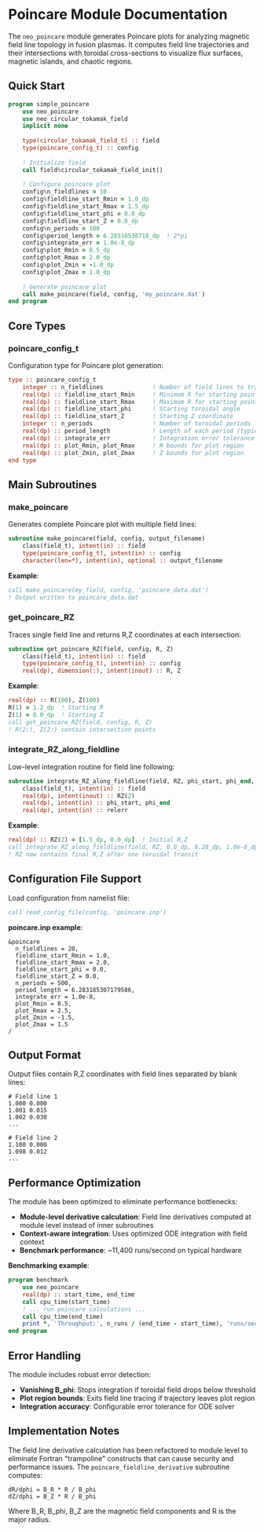 # Poincare Module Documentation

The `neo_poincare` module generates Poincare plots for analyzing magnetic field line topology in fusion plasmas. It computes field line trajectories and their intersections with toroidal cross-sections to visualize flux surfaces, magnetic islands, and chaotic regions.

## Quick Start

```fortran
program simple_poincare
    use neo_poincare
    use neo_circular_tokamak_field
    implicit none
    
    type(circular_tokamak_field_t) :: field
    type(poincare_config_t) :: config
    
    ! Initialize field
    call field%circular_tokamak_field_init()
    
    ! Configure poincare plot
    config%n_fieldlines = 10
    config%fieldline_start_Rmin = 1.0_dp
    config%fieldline_start_Rmax = 1.5_dp
    config%fieldline_start_phi = 0.0_dp
    config%fieldline_start_Z = 0.0_dp
    config%n_periods = 100
    config%period_length = 6.28318530718_dp  ! 2*pi
    config%integrate_err = 1.0e-8_dp
    config%plot_Rmin = 0.5_dp
    config%plot_Rmax = 2.0_dp
    config%plot_Zmin = -1.0_dp
    config%plot_Zmax = 1.0_dp
    
    ! Generate poincare plot
    call make_poincare(field, config, 'my_poincare.dat')
end program
```

## Core Types

### poincare_config_t

Configuration type for Poincare plot generation:

```fortran
type :: poincare_config_t
    integer :: n_fieldlines              ! Number of field lines to trace
    real(dp) :: fieldline_start_Rmin     ! Minimum R for starting points
    real(dp) :: fieldline_start_Rmax     ! Maximum R for starting points  
    real(dp) :: fieldline_start_phi      ! Starting toroidal angle
    real(dp) :: fieldline_start_Z        ! Starting Z coordinate
    integer :: n_periods                 ! Number of toroidal periods
    real(dp) :: period_length            ! Length of each period (typically 2*pi)
    real(dp) :: integrate_err            ! Integration error tolerance
    real(dp) :: plot_Rmin, plot_Rmax     ! R bounds for plot region
    real(dp) :: plot_Zmin, plot_Zmax     ! Z bounds for plot region
end type
```

## Main Subroutines

### make_poincare

Generates complete Poincare plot with multiple field lines:

```fortran
subroutine make_poincare(field, config, output_filename)
    class(field_t), intent(in) :: field
    type(poincare_config_t), intent(in) :: config
    character(len=*), intent(in), optional :: output_filename
```

**Example**:
```fortran
call make_poincare(my_field, config, 'poincare_data.dat')
! Output written to poincare_data.dat
```

### get_poincare_RZ

Traces single field line and returns R,Z coordinates at each intersection:

```fortran
subroutine get_poincare_RZ(field, config, R, Z)
    class(field_t), intent(in) :: field
    type(poincare_config_t), intent(in) :: config
    real(dp), dimension(:), intent(inout) :: R, Z
```

**Example**:
```fortran
real(dp) :: R(100), Z(100)
R(1) = 1.2_dp  ! Starting R
Z(1) = 0.0_dp  ! Starting Z
call get_poincare_RZ(field, config, R, Z)
! R(2:), Z(2:) contain intersection points
```

### integrate_RZ_along_fieldline

Low-level integration routine for field line following:

```fortran
subroutine integrate_RZ_along_fieldline(field, RZ, phi_start, phi_end, relerr)
    class(field_t), intent(in) :: field
    real(dp), intent(inout) :: RZ(2)
    real(dp), intent(in) :: phi_start, phi_end
    real(dp), intent(in) :: relerr
```

**Example**:
```fortran
real(dp) :: RZ(2) = [1.5_dp, 0.0_dp]  ! Initial R,Z
call integrate_RZ_along_fieldline(field, RZ, 0.0_dp, 6.28_dp, 1.0e-8_dp)
! RZ now contains final R,Z after one toroidal transit
```

## Configuration File Support

Load configuration from namelist file:

```fortran
call read_config_file(config, 'poincare.inp')
```

**poincare.inp example**:
```
&poincare
  n_fieldlines = 20,
  fieldline_start_Rmin = 1.0,
  fieldline_start_Rmax = 2.0,
  fieldline_start_phi = 0.0,
  fieldline_start_Z = 0.0,
  n_periods = 500,
  period_length = 6.283185307179586,
  integrate_err = 1.0e-8,
  plot_Rmin = 0.5,
  plot_Rmax = 2.5,
  plot_Zmin = -1.5,
  plot_Zmax = 1.5
/
```

## Output Format

Output files contain R,Z coordinates with field lines separated by blank lines:

```
# Field line 1
1.000 0.000
1.001 0.015
1.002 0.030
...

# Field line 2  
1.100 0.000
1.098 0.012
...
```

## Performance Optimization

The module has been optimized to eliminate performance bottlenecks:

- **Module-level derivative calculation**: Field line derivatives computed at module level instead of inner subroutines
- **Context-aware integration**: Uses optimized ODE integration with field context
- **Benchmark performance**: ~11,400 runs/second on typical hardware

**Benchmarking example**:
```fortran
program benchmark
    use neo_poincare
    real(dp) :: start_time, end_time
    call cpu_time(start_time)
    ! ... run poincare calculations ...
    call cpu_time(end_time)
    print *, 'Throughput:', n_runs / (end_time - start_time), 'runs/sec'
end program
```

## Error Handling

The module includes robust error detection:

- **Vanishing B_phi**: Stops integration if toroidal field drops below threshold
- **Plot region bounds**: Exits field line tracing if trajectory leaves plot region
- **Integration accuracy**: Configurable error tolerance for ODE solver

## Implementation Notes

The field line derivative calculation has been refactored to module level to eliminate Fortran "trampoline" constructs that can cause security and performance issues. The `poincare_fieldline_derivative` subroutine computes:

```
dR/dphi = B_R * R / B_phi
dZ/dphi = B_Z * R / B_phi
```

Where B_R, B_phi, B_Z are the magnetic field components and R is the major radius.